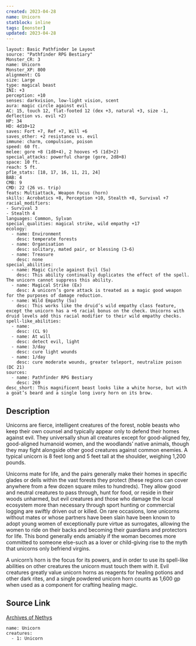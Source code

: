 ```yaml
---
created: 2023-04-28
name: Unicorn
statblock: inline
tags: [monster]
updated: 2023-04-28
---
```

```statblock
layout: Basic Pathfinder 1e Layout
source: "Pathfinder RPG Bestiary"
Monster_CR: 3
name: Unicorn
Monster_XP: 800
alignment: CG
size: Large
type: magical beast
INI: +3
perception: +10
senses: darkvision, low-light vision, scent
aura: magic circle against evil
AC: 15, touch 12, flat-footed 12 (dex +3, natural +3, size -1, deflection vs. evil +2)
HP: 34
HD: 4d10+12
saves: Fort +7, Ref +7, Will +6
saves_other: +2 resistance vs. evil
immune: charm, compulsion, poison
speed: 60 ft.
melee: gore +8 (1d8+4), 2 hooves +5 (1d3+2)
special_attacks: powerful charge (gore, 2d8+8)
space: 10 ft.
reach: 5 ft.
pf1e_stats: [18, 17, 16, 11, 21, 24]
BAB: 4
CMB: 9
CMD: 22 (26 vs. trip)
feats: Multiattack, Weapon Focus (horn)
skills: Acrobatics +8, Perception +10, Stealth +8, Survival +7
racial_modifiers:
- Survival 3
- Stealth 4
languages: Common, Sylvan
special_qualities: magical strike, wild empathy +17
ecology:
  - name: Environment
    desc: temperate forests
  - name: Organisation
    desc: solitary, mated pair, or blessing (3-6)
  - name: Treasure
    desc: none
special_abilities:
  - name: Magic Circle against Evil (Su)
    desc: This ability continually duplicates the effect of the spell. The unicorn cannot suppress this ability.
  - name: Magical Strike (Ex)
    desc: A unicorn’s gore attack is treated as a magic good weapon for the purposes of damage reduction.
  - name: Wild Empathy (Su)
    desc: This works like the druid’s wild empathy class feature, except the unicorn has a +6 racial bonus on the check. Unicorns with druid levels add this racial modifier to their wild empathy checks.
spell-like_abilities:
  - name:
    desc: (CL 9)
  - name: At will
    desc: detect evil, light
  - name: 3/day
    desc: cure light wounds
  - name: 1/day
    desc: cure moderate wounds, greater teleport, neutralize poison (DC 21)
sources:
  - name: Pathfinder RPG Bestiary
    desc: 269
desc_short: This magnificent beast looks like a white horse, but with a goat’s beard and a single long ivory horn on its brow.
```
## Description
Unicorns are fierce, intelligent creatures of the forest, noble beasts who keep their own counsel and typically appear only to defend their homes against evil. They universally shun all creatures except for good-aligned fey, good-aligned humanoid women, and the woodlands’ native animals, though they may fight alongside other good creatures against common enemies. A typical unicorn is 8 feet long and 5 feet tall at the shoulder, weighing 1,200 pounds.

Unicorns mate for life, and the pairs generally make their homes in specific glades or dells within the vast forests they protect (these regions can cover anywhere from a few dozen square miles to hundreds). They allow good and neutral creatures to pass through, hunt for food, or reside in their woods unharmed, but evil creatures and those who damage the local ecosystem more than necessary through sport hunting or commercial logging are swiftly driven out or killed. On rare occasions, lone unicorns without mates or whose partners have been slain have been known to adopt young women of exceptionally pure virtue as surrogates, allowing the women to ride on their backs and becoming their guardians and protectors for life. This bond generally ends amiably if the woman becomes more committed to someone else-such as a lover or child-giving rise to the myth that unicorns only befriend virgins.

A unicorn’s horn is the focus for its powers, and in order to use its spell-like abilities on other creatures the unicorn must touch them with it. Evil creatures greatly value unicorn horns as reagents for healing potions and other dark rites, and a single powdered unicorn horn counts as 1,600 gp when used as a component for crafting healing magic.
## Source Link
[Archives of Nethys](https://aonprd.com/MonsterDisplay.aspx?ItemName=Unicorn)
```encounter-table
name: Unicorn
creatures:
  - 1: Unicorn
```
